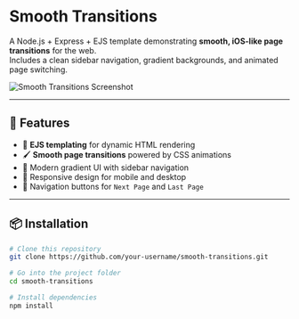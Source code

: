 # Smooth Transitions

A Node.js + Express + EJS template demonstrating **smooth, iOS-like page transitions** for the web.  
Includes a clean sidebar navigation, gradient backgrounds, and animated page switching.

![Smooth Transitions Screenshot](docs/screenshot.png)

---

## 🚀 Features
- 📜 **EJS templating** for dynamic HTML rendering
- 🖌️ **Smooth page transitions** powered by CSS animations
- 🎨 Modern gradient UI with sidebar navigation
- 📱 Responsive design for mobile and desktop
- 🔄 Navigation buttons for `Next Page` and `Last Page`

---

## 📦 Installation

```bash
# Clone this repository
git clone https://github.com/your-username/smooth-transitions.git

# Go into the project folder
cd smooth-transitions

# Install dependencies
npm install
